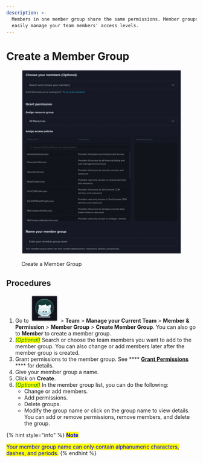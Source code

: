```yaml
---
description: >-
  Members in one member group share the same permissions. Member groups help you
  easily manage your team members' access levels.
---
```


# Create a Member Group

<figure><img src="../../.gitbook/assets/image (8).png" alt=""><figcaption><p>Create a Member Group</p></figcaption></figure>

## Procedures

1. Go to <img src="../../.gitbook/assets/image (20).png" alt="" data-size="line"> > **Team** > **Manage your Current Team** > **Member & Permission** > **Member Group** > **Create Member Group**. You can also go to **Member** to create a member group.
2. _<mark style="color:green;">(Optional)</mark>_ Search or choose the team members you want to add to the member group. You can also change or add members later after the member group is created.
3. Grant permissions to the member group. See **** [**Grant Permissions**](grant-permission.md) **** for details.
4. Give your member group a name.
5. Click on **Create**.
6. _<mark style="color:green;">(Optional)</mark>_ In the member group list, you can do the following:
   * Change or add members.
   * Add permissions.
   * Delete groups.
   * Modify the group name or click on the group name to view details. You can add or remove permissions, remove members, and delete the group.

{% hint style="info" %}
<mark style="color:blue;">**Note**</mark>

<mark style="color:blue;">Your member group name can only contain alphanumeric characters, dashes, and periods.</mark>
{% endhint %}

